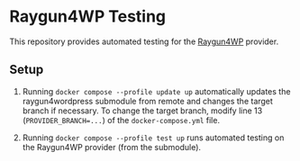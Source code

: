 Raygun4WP Testing
==========
This repository provides automated testing for the [Raygun4WP](https://github.com/MindscapeHQ/raygun4wordpress) provider.

## Setup

1. Running `docker compose --profile update up` automatically updates the raygun4wordpress submodule from remote and changes the target branch if necessary. To change the target branch, modify line 13 (`PROVIDER_BRANCH=...`) of the `docker-compose.yml` file.

2. Running `docker compose --profile test up` runs automated testing on the Raygun4WP provider (from the submodule).
